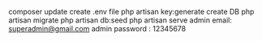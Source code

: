 composer update
create .env file
php artisan key:generate
create DB
php artisan migrate
php artisan db:seed
php artisan serve
admin email: superadmin@gmail.com
admin password : 12345678
